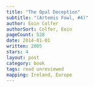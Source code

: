 ```yaml
---
title: "The Opal Deception"
subtitle: "(Artemis Fowl, #4)"
author: Eoin Colfer
authorSort: Colfer, Eoin
pageCount: 528
date: 2014-01-01
written: 2005
stars: 4
layout: post
category: book
tags: read unreviewed
mapping: Ireland, Europe
---
```

